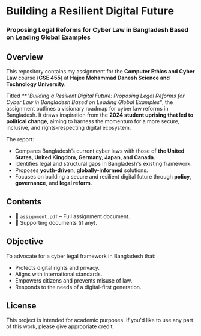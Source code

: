 # Building a Resilient Digital Future  
### Proposing Legal Reforms for Cyber Law in Bangladesh Based on Leading Global Examples

## Overview

This repository contains my assignment for the **Computer Ethics and Cyber Law** course (**CSE 455**) at **Hajee Mohammad Danesh Science and Technology University**.

Titled _**"Building a Resilient Digital Future: Proposing Legal Reforms for Cyber Law in Bangladesh Based on Leading Global Examples"_, the assignment outlines a visionary roadmap for cyber law reforms in Bangladesh. It draws inspiration from the **2024 student uprising that led to political change**, aiming to harness the momentum for a more secure, inclusive, and rights-respecting digital ecosystem.

The report:
- Compares Bangladesh’s current cyber laws with those of **the United States, United Kingdom, Germany, Japan, and Canada**.
- Identifies legal and structural gaps in Bangladesh's existing framework.
- Proposes **youth-driven**, **globally-informed** solutions.
- Focuses on building a secure and resilient digital future through **policy**, **governance**, and **legal reform**.

## Contents

- 📄 `assignment.pdf` – Full assignment document.
- 📁 Supporting documents (if any).

## Objective

To advocate for a cyber legal framework in Bangladesh that:
- Protects digital rights and privacy.
- Aligns with international standards.
- Empowers citizens and prevents misuse of law.
- Responds to the needs of a digital-first generation.

## License

This project is intended for academic purposes. If you'd like to use any part of this work, please give appropriate credit.
